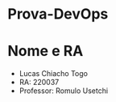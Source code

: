 # Prova-DevOps

<h1>Nome e RA</h1>

<ul>
<li>Lucas Chiacho Togo</li>
<li>RA: 220037</li>
<li>Professor: Romulo Usetchi</li>
</ul>
